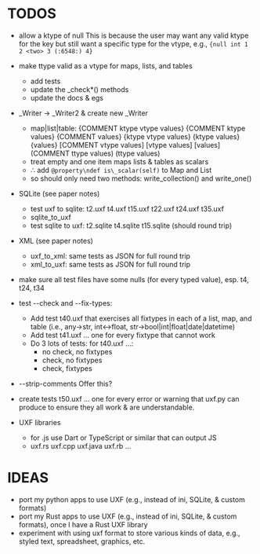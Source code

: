 # TODOS

- allow a ktype of null
  This is because the user may want any valid ktype for the key but still
  want a specific type for the vtype, e.g.,
  `{null int 1 2 <two> 3 (:6548:) 4}`

- make ttype valid as a vtype for maps, lists, and tables
    - add tests
    - update the \_check*() methods
    - update the docs & egs

- \_Writer → _Writer2 & create new \_Writer
    - map|list|table:
	{COMMENT ktype vtype values}
	{COMMENT ktype values}
	{COMMENT values}
	{ktype vtype values}
	{ktype values}
	{values}
	[COMMENT vtype values]
	[vtype values]
	[values]
	(COMMENT ttype values)
	(ttype values)
    - treat empty and one item maps lists & tables as scalars
    - ∴ add `@property\ndef is\_scalar(self)` to Map and List
    - so should only need two methods: write\_collection() and write\_one()

- SQLite (see paper notes)
    - test uxf to sqlite: t2.uxf t4.uxf t15.uxf t22.uxf t24.uxf t35.uxf
    - sqlite\_to\_uxf
    - test sqlite to uxf: t2.sqlite t4.sqlite t15.sqlite (should round trip)

- XML (see paper notes)
    - uxf\_to\_xml: same tests as JSON for full round trip
    - xml\_to\_uxf: same tests as JSON for full round trip

- make sure all test files have some nulls (for every typed value),
  esp. t4, t24, t34

- test --check and --fix-types:
  - Add test t40.uxf that exercises all fixtypes in each of a
    list, map, and table
    (i.e., any→str, int↔float, str→bool|int|float|date|datetime)
  - Add test t41.uxf ... one for every fixtype that cannot work
  - Do 3 lots of tests: for t40.uxf ...:
      * no check, no fixtypes
      * check, no fixtypes
      * check, fixtypes

-  --strip-comments
  Offer this?

- create tests t50.uxf ... one for every error or warning that uxf.py
  can produce to ensure they all work & are understandable.

- UXF libraries
    - for .js use Dart or TypeScript or similar that can output JS
    - uxf.rs uxf.cpp uxf.java uxf.rb ...

# IDEAS

- port my python apps to use UXF (e.g., instead of ini, SQLite, & custom
  formats)
- port my Rust apps to use UXF (e.g., instead of ini, SQLite, & custom
  formats), once I have a Rust UXF library
- experiment with using uxf format to store various kinds of data,
  e.g., styled text, spreadsheet, graphics, etc.
